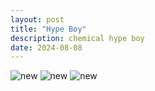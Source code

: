 ```yaml
---
layout: post
title: "Hype Boy"
description: chemical hype boy
date: 2024-08-08
---
```

![new](https://cloudfront-ap-northeast-1.images.arcpublishing.com/chosun/C47RIUW6IXLS7QLIEKUN2ULKTI.jpg)
![new](https://blog.kakaocdn.net/dn/bgxcOu/btrLebOMYIx/h9lJTBSc25jkBMkIVZTEE0/img.jpg)
![new](https://i.ytimg.com/vi/OKoA4EgRCBs/maxresdefault.jpg)
